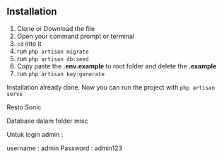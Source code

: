 ## Installation

1. Clone or Download the file
1. Open your command prompt or terminal
1. `cd` into it
1. run `php artisan migrate`
1. run `php artisan db:seed`
1. Copy paste the **.env.example** to root folder and delete the **.example**
1. run `php artisan key:generate`

Installation already done. Now you can run the project with `php artisan serve`

Resto Sonic

Database dalam folder misc

Untuk login admin :

username : admin
Password : admin123
